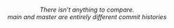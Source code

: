 <h6 align="center">There isn’t anything to compare.<br>main and master are entirely different commit histories</h6>

###
